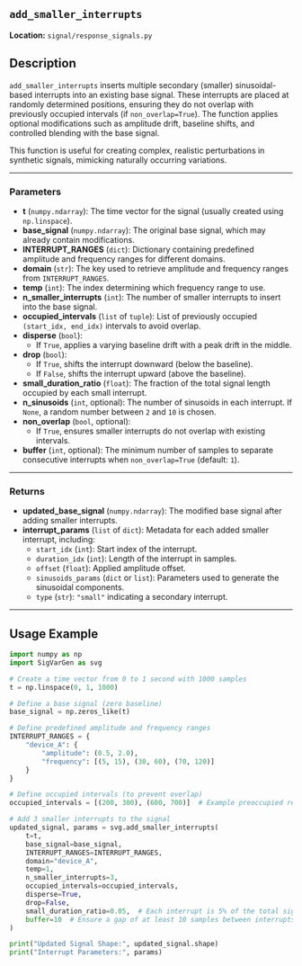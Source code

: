 ## `add_smaller_interrupts`

**Location:** `signal/response_signals.py`

## Description

`add_smaller_interrupts` inserts multiple secondary (smaller) sinusoidal-based interrupts into an existing base signal. These interrupts are placed at randomly determined positions, ensuring they do not overlap with previously occupied intervals (if `non_overlap=True`). The function applies optional modifications such as amplitude drift, baseline shifts, and controlled blending with the base signal.

This function is useful for creating complex, realistic perturbations in synthetic signals, mimicking naturally occurring variations.

---

### Parameters

- **t** (`numpy.ndarray`): The time vector for the signal (usually created using `np.linspace`).  
- **base_signal** (`numpy.ndarray`): The original base signal, which may already contain modifications.  
- **INTERRUPT_RANGES** (`dict`): Dictionary containing predefined amplitude and frequency ranges for different domains.  
- **domain** (`str`): The key used to retrieve amplitude and frequency ranges from `INTERRUPT_RANGES`.  
- **temp** (`int`): The index determining which frequency range to use.  
- **n_smaller_interrupts** (`int`): The number of smaller interrupts to insert into the base signal.  
- **occupied_intervals** (`list` of `tuple`): List of previously occupied `(start_idx, end_idx)` intervals to avoid overlap.  
- **disperse** (`bool`):  
  - If `True`, applies a varying baseline drift with a peak drift in the middle.  
- **drop** (`bool`):  
  - If `True`, shifts the interrupt downward (below the baseline).  
  - If `False`, shifts the interrupt upward (above the baseline).  
- **small_duration_ratio** (`float`): The fraction of the total signal length occupied by each small interrupt.  
- **n_sinusoids** (`int`, optional): The number of sinusoids in each interrupt. If `None`, a random number between `2` and `10` is chosen.  
- **non_overlap** (`bool`, optional):  
  - If `True`, ensures smaller interrupts do not overlap with existing intervals.  
- **buffer** (`int`, optional): The minimum number of samples to separate consecutive interrupts when `non_overlap=True` (default: `1`).

---

### Returns

- **updated_base_signal** (`numpy.ndarray`): The modified base signal after adding smaller interrupts.  
- **interrupt_params** (`list` of `dict`): Metadata for each added smaller interrupt, including:
  - `start_idx` (`int`): Start index of the interrupt.
  - `duration_idx` (`int`): Length of the interrupt in samples.
  - `offset` (`float`): Applied amplitude offset.
  - `sinusoids_params` (`dict` or `list`): Parameters used to generate the sinusoidal components.
  - `type` (`str`): `"small"` indicating a secondary interrupt.

---

## Usage Example

```python
import numpy as np
import SigVarGen as svg

# Create a time vector from 0 to 1 second with 1000 samples
t = np.linspace(0, 1, 1000)

# Define a base signal (zero baseline)
base_signal = np.zeros_like(t)

# Define predefined amplitude and frequency ranges
INTERRUPT_RANGES = {
    "device_A": {
        "amplitude": (0.5, 2.0),
        "frequency": [(5, 15), (30, 60), (70, 120)]
    }
}

# Define occupied intervals (to prevent overlap)
occupied_intervals = [(200, 300), (600, 700)]  # Example preoccupied regions

# Add 3 smaller interrupts to the signal
updated_signal, params = svg.add_smaller_interrupts(
    t=t,
    base_signal=base_signal,
    INTERRUPT_RANGES=INTERRUPT_RANGES,
    domain="device_A",
    temp=1,
    n_smaller_interrupts=3,
    occupied_intervals=occupied_intervals,
    disperse=True,
    drop=False,
    small_duration_ratio=0.05,  # Each interrupt is 5% of the total signal length
    buffer=10  # Ensure a gap of at least 10 samples between interrupts
)

print("Updated Signal Shape:", updated_signal.shape)
print("Interrupt Parameters:", params)
```